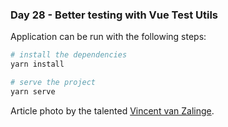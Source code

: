 <h3>Day 28 - Better testing with Vue Test Utils</h3>

Application can be run with the following steps:

```bash
# install the dependencies
yarn install

# serve the project
yarn serve
```

Article photo by the talented [Vincent van Zalinge](https://unsplash.com/photos/JBdlVj3Mg5I).
